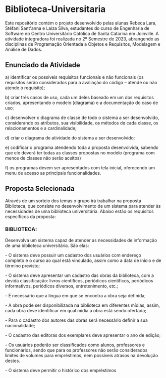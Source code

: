 # Biblioteca-Universitaria

<p>Este repositório contém o projeto desenvolvido pelas alunas Rebeca Lara, Stéfani Sant'anna e Laíza Silva, estudantes do curso de Engenharia de Software no Centro Universitário Católica de Santa Catarina em Joinville. A atividade integradora foi realizada no 2º Semestre de 2023, abrangendo as disciplinas de Programação Orientada a Objetos e Requisitos, Modelagem e Análise de Dados.</p>

<h2>Enunciado da Atividade</h2>
 
<p>a) identificar os possíveis requisitos funcionais e não funcionais (os requisitos serão considerados para a avaliação do código – atende ou não atende o requisito);</p>
<p>b) criar três casos de uso, cada um deles baseado em um dos requisitos criados, apresentando o modelo (diagrama) e a documentação do caso de uso;</p>
<p>c) desenvolver o diagrama de classe de todo o sistema a ser desenvolvido, considerando os atributos, sua visibilidade, os métodos de cada classe, os relacionamentos e a cardinalidade;</p>
<p>d) criar o diagrama de atividade do sistema a ser desenvolvido;</p>
<p>e) codificar o programa atendendo toda a proposta desenvolvida, sabendo que ele deverá ter todas as classes propostas no modelo (programa com menos de classes não serão aceitos)</p>
<p>f) os programas devem ser apresentados com tela inicial, oferecendo um menu de acesso as principais funcionalidades.</p>

<h2>Proposta Selecionada</h2>

<p>Através de um sorteio dos temas o grupo irá trabalhar na proposta Biblioteca, que consiste no desenvolvimento de um sistema para atender às necessidades de uma biblioteca universitária. Abaixo estão os requisitos específicos da proposta:</p>

<h3>BIBLIOTECA:</h3>

<p>Desenvolva um sistema capaz de atender as necessidades de
informação de uma biblioteca universitária. São elas:</p>

<p>- O sistema deve possuir um cadastro dos usuários com endereço completo e o curso ao qual está vinculado, assim como a data de início e de término previsto;</p>
<p>- O sistema deve apresentar um cadastro das obras da biblioteca, com a devida classificação: livros científicos, periódicos científicos, periódicos informativos, periódicos diversos, entretenimento, etc.;</p>
<p>- É necessário que a língua em que se encontra a obra seja definida;</p>
<p>- A obra pode ser disponibilizada na biblioteca em diferentes mídias, assim, cada obra deve identificar em qual mídia a obra está sendo ofertada;</p>
<p>- Para o cadastro dos autores das obras será necessário definir a sua nacionalidade;</p>
<p>- O cadastro das editoras dos exemplares deve apresentar o ano de edição;</p>
<p>- Os usuários poderão ser classificados como alunos, professores e funcionários, sendo que para os professores não serão considerados limites de volumes para empréstimos, nem possíveis atrasos na devolução destes.</p>
<p>- O sistema deve permitir o histórico dos empréstimos</p>
